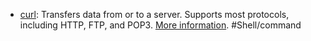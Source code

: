 - [curl](https://command-not-found.com/curl): Transfers data from or to a server. Supports most protocols, including HTTP, FTP, and POP3. [More information](https://curl.se/docs/manpage.html). #Shell/command